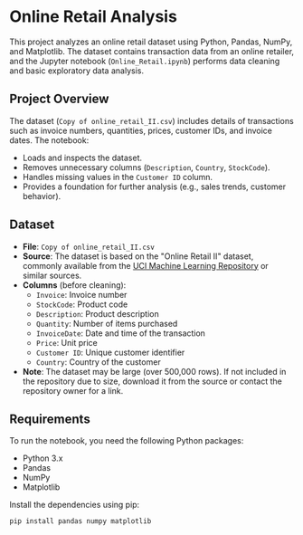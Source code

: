 # Online Retail Analysis

This project analyzes an online retail dataset using Python, Pandas, NumPy, and Matplotlib. The dataset contains transaction data from an online retailer, and the Jupyter notebook (`Online_Retail.ipynb`) performs data cleaning and basic exploratory data analysis.

## Project Overview

The dataset (`Copy of online_retail_II.csv`) includes details of transactions such as invoice numbers, quantities, prices, customer IDs, and invoice dates. The notebook:
- Loads and inspects the dataset.
- Removes unnecessary columns (`Description`, `Country`, `StockCode`).
- Handles missing values in the `Customer ID` column.
- Provides a foundation for further analysis (e.g., sales trends, customer behavior).

## Dataset

- **File**: `Copy of online_retail_II.csv`
- **Source**: The dataset is based on the "Online Retail II" dataset, commonly available from the [UCI Machine Learning Repository](https://archive.ics.uci.edu/ml/datasets/Online+Retail+II) or similar sources.
- **Columns** (before cleaning):
  - `Invoice`: Invoice number
  - `StockCode`: Product code
  - `Description`: Product description
  - `Quantity`: Number of items purchased
  - `InvoiceDate`: Date and time of the transaction
  - `Price`: Unit price
  - `Customer ID`: Unique customer identifier
  - `Country`: Country of the customer
- **Note**: The dataset may be large (over 500,000 rows). If not included in the repository due to size, download it from the source or contact the repository owner for a link.

## Requirements

To run the notebook, you need the following Python packages:
- Python 3.x
- Pandas
- NumPy
- Matplotlib

Install the dependencies using pip:
```bash
pip install pandas numpy matplotlib
